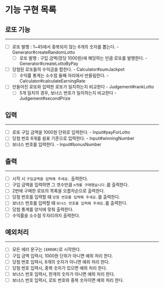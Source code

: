 # 기능 구현 목록

## 로또 기능
- - -
- [ ] 로또 발행 : 1~45에서 중복되지 않는 6개의 숫자를 뽑는다. - Generator#createRandomLotto
  - [ ] 로또 발행 : 구입 금액(장당 1000원)에 해당하는 만큼 로또를 발행한다. - Generator#createLottoByPay
- [ ] 당첨된 로또들의 수익금을 합한다. - Calculator#sumJackpot
  - [ ] 수익률 통계는 소수점 둘째 자리에서 반올림한다. - Calculator#calculateEarningRate
- [ ] 만들어진 로또와 입력한 로또가 일치하는지 비교한다 - Judgement#rankLotto
  - [ ] 5개 일치의 경우, 보너스 번호가 일치하는지 비교한다 - Judgement#secondPrize

## 입력
- - -
- [ ] 로또 구입 금액을 1000원 단위로 입력한다. - Input#payForLotto
- [ ] 당첨 번호 6개를 쉼표 기준으로 입력한다. - Input#winningNumber
- [ ] 보너스 번호를 입력한다. - Input#bonusNumber

## 출력
- - -
- [ ] 시작 시 ```구입금액을 입력해 주세요.``` 출력한다.
- [ ] 구입 금액을 입력하면 그 갯수만큼 ```n개를 구매했습니다.```를 출력한다.
- [ ] 2번에 구매한 로또의 목록을 오름차순으로 출력한다.
- [ ] 당첨 번호를 입력할 떄 ```당첨 번호를 입력해 주세요.```를 출력한다.
- [ ] 보너스 번호를 입력할 떄 ```보너스 번호를 입력해 주세요.```를 출력한다.
- [ ] 당첨 통계를 양식에 맞춰 출력한다.
- [ ] 수익률을 소수점 두자리까지 출력한다.

## 예외처리
- - -
- [ ] 모든 에러 문구는 ```[ERROR]```로 시작한다.
- [ ] 구입 금액 입력시, 1000원 단위가 아니면 예외 처리 한다.
- [ ] 당첨 번호 입력시, 6개의 숫자가 아니면 예외 처리 한다.
- [ ] 당첨 번호 입력시, 중복 숫자가 있으면 예외 처리 한다.
- [ ] 보너스 번호 입력시, 한개의 숫자가 아니면 예외 처리 한다.
- [ ] 보너스 번호 입력시, 로또 번호와 중복 숫자이면 예외 처리 한다.